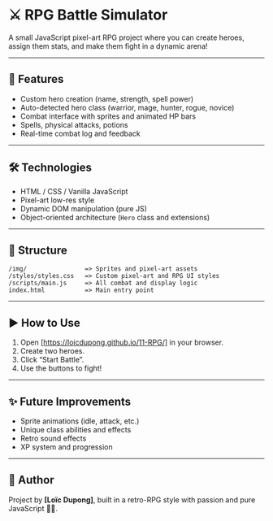 # ⚔️ RPG Battle Simulator

A small JavaScript pixel-art RPG project where you can create heroes, assign them stats, and make them fight in a dynamic arena!

---

## 🚀 Features

- Custom hero creation (name, strength, spell power)
- Auto-detected hero class (warrior, mage, hunter, rogue, novice)
- Combat interface with sprites and animated HP bars
- Spells, physical attacks, potions
- Real-time combat log and feedback

---

## 🛠️ Technologies

- HTML / CSS / Vanilla JavaScript
- Pixel-art low-res style
- Dynamic DOM manipulation (pure JS)
- Object-oriented architecture (`Hero` class and extensions)

---

## 📂 Structure

```
/img/                => Sprites and pixel-art assets
/styles/styles.css   => Custom pixel-art and RPG UI styles
/scripts/main.js     => All combat and display logic
index.html           => Main entry point
```

---

## ▶️ How to Use

1. Open [https://loicdupong.github.io/11-RPG/] in your browser.
2. Create two heroes.
3. Click “Start Battle”.
4. Use the buttons to fight!

---

## ✨ Future Improvements

- Sprite animations (idle, attack, etc.)
- Unique class abilities and effects
- Retro sound effects
- XP system and progression

---

## 👾 Author

Project by **[Loïc Dupong]**, built in a retro-RPG style with passion and pure JavaScript 🧙‍♂️.
